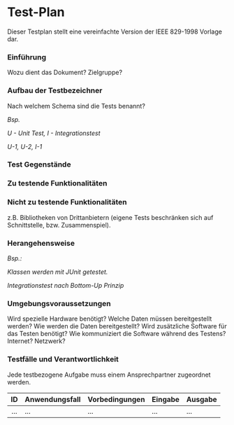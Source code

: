 # Test-Plan

Dieser Testplan stellt eine vereinfachte Version der IEEE 829-1998 Vorlage dar.

### Einführung
Wozu dient das Dokument? Zielgruppe?

### Aufbau der Testbezeichner
Nach welchem Schema sind die Tests benannt?

*Bsp.*

*U - Unit Test, I - Integrationstest*

*U-1, U-2, I-1*

### Test Gegenstände

### Zu testende Funktionalitäten

### Nicht zu testende Funktionalitäten
z.B. Bibliotheken von Drittanbietern (eigene Tests beschränken sich auf Schnittstelle, bzw. Zusammenspiel).

### Herangehensweise
*Bsp.:*

*Klassen werden mit JUnit getestet.*

*Integrationstest nach Bottom-Up Prinzip*

### Umgebungsvoraussetzungen
Wird spezielle Hardware benötigt?
Welche Daten müssen bereitgestellt werden? Wie werden die Daten bereitgestellt?
Wird zusätzliche Software für das Testen benötigt? 
Wie kommuniziert die Software während des Testens? Internet? Netzwerk?

### Testfälle und Verantwortlichkeit
Jede testbezogene Aufgabe muss einem Ansprechpartner zugeordnet werden.

| ID | Anwendungsfall | Vorbedingungen | Eingabe | Ausgabe |
|:--:|----------------|----------------|---------|---------|
|... |...             |...             |...      |...      |
